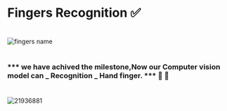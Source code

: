 # Fingers Recognition ✅
#

![fingers name](https://user-images.githubusercontent.com/75518471/149620257-1c4033e1-eccc-494a-b707-7ff377e2d508.jpg)

#

### *** we have achived the milestone,Now our Computer vision model can _ Recognition _ Hand finger. *** 💎 🏁
#

![21936881](https://user-images.githubusercontent.com/75518471/149620356-bc868bee-cbb5-4bfe-b1d8-e41d9cdf330a.jpg)
